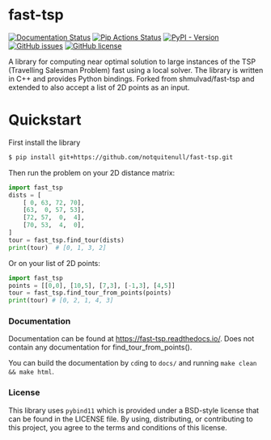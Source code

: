 # fast-tsp

[![Documentation Status](https://readthedocs.org/projects/fast-tsp/badge/?version=latest)](https://fast-tsp.readthedocs.io/en/latest/?badge=latest)
[![Pip Actions Status][actions-pip-badge]][actions-pip-link]
[![PyPI - Version](https://img.shields.io/pypi/v/fast-tsp)][pypi]
[![GitHub issues](https://img.shields.io/github/issues/shmulvad/fast-tsp?style=flat-square)](https://github.com/shmulvad/fast-tsp/issues)
[![GitHub license](https://img.shields.io/badge/license-BSD-success?style=flat-square)][license]


A library for computing near optimal solution to large instances of the TSP (Travelling Salesman Problem) fast using a local solver. The library is written in C++ and provides Python bindings.
Forked from shmulvad/fast-tsp and extended to also accept a list of 2D points as an input.

# Quickstart

First install the library

```bash
$ pip install git+https://github.com/notquitenull/fast-tsp.git
```


Then run the problem on your 2D distance matrix:

```python
import fast_tsp
dists = [
    [ 0, 63, 72, 70],
    [63,  0, 57, 53],
    [72, 57,  0,  4],
    [70, 53,  4,  0],
]
tour = fast_tsp.find_tour(dists)
print(tour)  # [0, 1, 3, 2]
```
Or on your list of 2D points:
```python
import fast_tsp
points = [[0,0], [10,5], [7,3], [-1,3], [4,5]]
tour = fast_tsp.find_tour_from_points(points)
print(tour) # [0, 2, 1, 4, 3]
```

### Documentation

Documentation can be found at <https://fast-tsp.readthedocs.io/>.
Does not contain any documentation for find_tour_from_points().

You can build the documentation by `cd`ing to `docs/` and running `make clean && make html`.

### License

This library uses `pybind11` which is provided under a BSD-style license that can be found in the LICENSE file. By using, distributing, or contributing to this project, you agree to the terms and conditions of this license.

[license]: https://github.com/shmulvad/fast-tsp/blob/main/LICENSE
[actions-pip-link]: https://github.com/shmulvad/fast-tsp/actions?query=workflow%3APip
[actions-pip-badge]: https://github.com/shmulvad/fast-tsp/workflows/Pip/badge.svg
[pypi]: https://pypi.org/project/fast-tsp/
